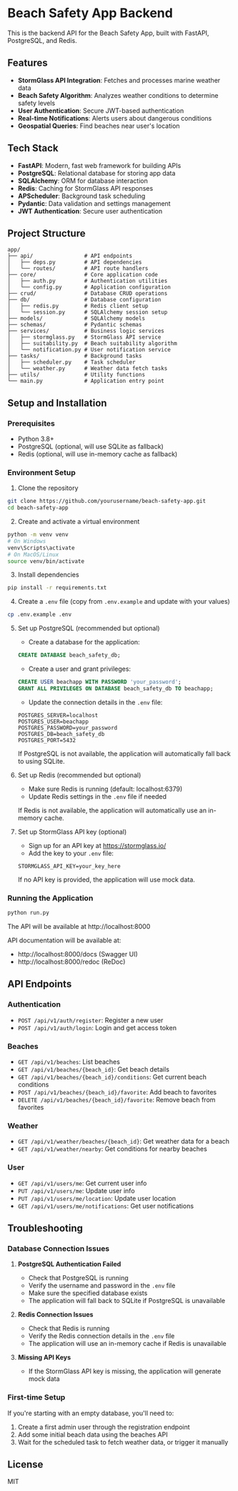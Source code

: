 # Beach Safety App Backend

This is the backend API for the Beach Safety App, built with FastAPI, PostgreSQL, and Redis.

## Features

- **StormGlass API Integration**: Fetches and processes marine weather data
- **Beach Safety Algorithm**: Analyzes weather conditions to determine safety levels
- **User Authentication**: Secure JWT-based authentication
- **Real-time Notifications**: Alerts users about dangerous conditions
- **Geospatial Queries**: Find beaches near user's location

## Tech Stack

- **FastAPI**: Modern, fast web framework for building APIs
- **PostgreSQL**: Relational database for storing app data
- **SQLAlchemy**: ORM for database interaction
- **Redis**: Caching for StormGlass API responses
- **APScheduler**: Background task scheduling
- **Pydantic**: Data validation and settings management
- **JWT Authentication**: Secure user authentication

## Project Structure

```
app/
├── api/                # API endpoints
│   ├── deps.py         # API dependencies
│   └── routes/         # API route handlers
├── core/               # Core application code
│   ├── auth.py         # Authentication utilities
│   └── config.py       # Application configuration
├── crud/               # Database CRUD operations
├── db/                 # Database configuration
│   ├── redis.py        # Redis client setup
│   └── session.py      # SQLAlchemy session setup
├── models/             # SQLAlchemy models
├── schemas/            # Pydantic schemas
├── services/           # Business logic services
│   ├── stormglass.py   # StormGlass API service
│   ├── suitability.py  # Beach suitability algorithm
│   └── notification.py # User notification service
├── tasks/              # Background tasks
│   ├── scheduler.py    # Task scheduler
│   └── weather.py      # Weather data fetch tasks
├── utils/              # Utility functions
└── main.py             # Application entry point
```

## Setup and Installation

### Prerequisites

- Python 3.8+
- PostgreSQL (optional, will use SQLite as fallback)
- Redis (optional, will use in-memory cache as fallback)

### Environment Setup

1. Clone the repository
```bash
git clone https://github.com/yourusername/beach-safety-app.git
cd beach-safety-app
```

2. Create and activate a virtual environment
```bash
python -m venv venv
# On Windows
venv\Scripts\activate
# On MacOS/Linux
source venv/bin/activate
```

3. Install dependencies
```bash
pip install -r requirements.txt
```

4. Create a `.env` file (copy from `.env.example` and update with your values)
```bash
cp .env.example .env
```

5. Set up PostgreSQL (recommended but optional)
   - Create a database for the application:
   ```sql
   CREATE DATABASE beach_safety_db;
   ```
   - Create a user and grant privileges:
   ```sql
   CREATE USER beachapp WITH PASSWORD 'your_password';
   GRANT ALL PRIVILEGES ON DATABASE beach_safety_db TO beachapp;
   ```
   - Update the connection details in the `.env` file:
   ```
   POSTGRES_SERVER=localhost
   POSTGRES_USER=beachapp
   POSTGRES_PASSWORD=your_password
   POSTGRES_DB=beach_safety_db
   POSTGRES_PORT=5432
   ```

   If PostgreSQL is not available, the application will automatically fall back to using SQLite.

6. Set up Redis (recommended but optional)
   - Make sure Redis is running (default: localhost:6379)
   - Update Redis settings in the `.env` file if needed
   
   If Redis is not available, the application will automatically use an in-memory cache.

7. Set up StormGlass API key (optional)
   - Sign up for an API key at https://stormglass.io/
   - Add the key to your `.env` file:
   ```
   STORMGLASS_API_KEY=your_key_here
   ```
   
   If no API key is provided, the application will use mock data.

### Running the Application

```bash
python run.py
```

The API will be available at http://localhost:8000

API documentation will be available at:
- http://localhost:8000/docs (Swagger UI)
- http://localhost:8000/redoc (ReDoc)

## API Endpoints

### Authentication
- `POST /api/v1/auth/register`: Register a new user
- `POST /api/v1/auth/login`: Login and get access token

### Beaches
- `GET /api/v1/beaches`: List beaches
- `GET /api/v1/beaches/{beach_id}`: Get beach details
- `GET /api/v1/beaches/{beach_id}/conditions`: Get current beach conditions
- `POST /api/v1/beaches/{beach_id}/favorite`: Add beach to favorites
- `DELETE /api/v1/beaches/{beach_id}/favorite`: Remove beach from favorites

### Weather
- `GET /api/v1/weather/beaches/{beach_id}`: Get weather data for a beach
- `GET /api/v1/weather/nearby`: Get conditions for nearby beaches

### User
- `GET /api/v1/users/me`: Get current user info
- `PUT /api/v1/users/me`: Update user info
- `PUT /api/v1/users/me/location`: Update user location
- `GET /api/v1/users/me/notifications`: Get user notifications

## Troubleshooting

### Database Connection Issues

1. **PostgreSQL Authentication Failed**
   - Check that PostgreSQL is running
   - Verify the username and password in the `.env` file
   - Make sure the specified database exists
   - The application will fall back to SQLite if PostgreSQL is unavailable

2. **Redis Connection Issues**
   - Check that Redis is running
   - Verify the Redis connection details in the `.env` file
   - The application will use an in-memory cache if Redis is unavailable

3. **Missing API Keys**
   - If the StormGlass API key is missing, the application will generate mock data

### First-time Setup

If you're starting with an empty database, you'll need to:

1. Create a first admin user through the registration endpoint
2. Add some initial beach data using the beaches API
3. Wait for the scheduled task to fetch weather data, or trigger it manually

## License

MIT 